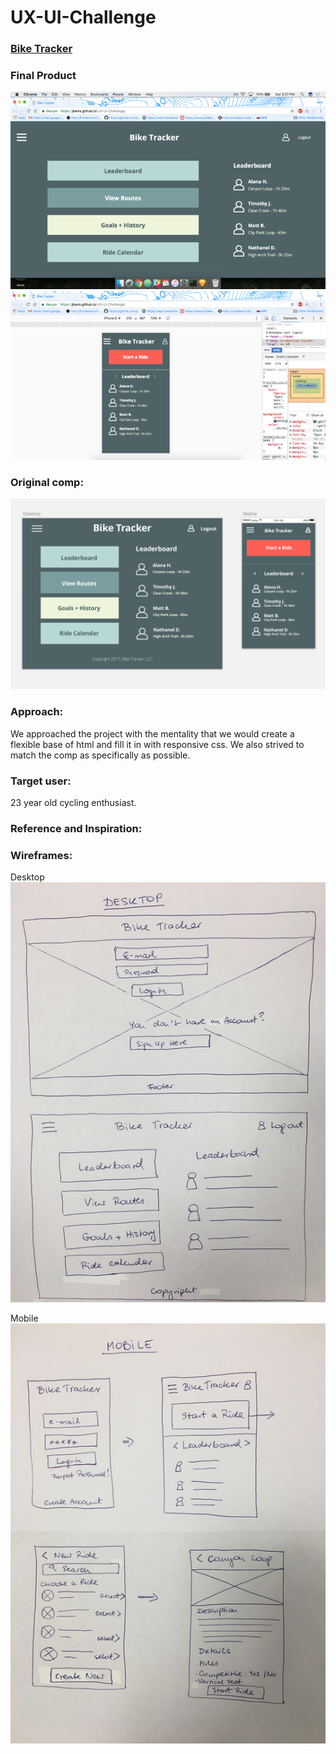 # UX-UI-Challenge

### [Bike Tracker](https://jbevis.github.io/UX-UI-Challenge/)

### Final Product
![Image](desktop-screenshot.png)
![Image](mobile-screenshot.png)

### Original comp:
![Image](db-jf-ux-ui-comp.png)

### Approach:

We approached the project with the mentality that we would create a flexible base of html and fill it in with responsive css. We also strived to match the comp as specifically as possible.

### Target user:
23 year old cycling enthusiast.

### Reference and Inspiration:

### Wireframes:
Desktop
![Image](bike-desktop.jpg)

Mobile
![Image](bike-mobile.jpg)
